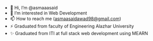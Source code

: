 - 👋 Hi, I’m @asmaaasaid
- 👀 I’m interested in Web Development
- 📫 How to reach me (asmaasaidawad98@gmail.com)
- ⚡ Graduated from faculty of Engineering Alazhar University
- ✨ Graduated from ITI at full stack web development using MEARN

<!---
asmaaasaid/asmaaasaid is a ✨ special ✨ repository because its `README.md` (this file) appears on your GitHub profile.
You can click the Preview link to take a look at your changes.
--->
